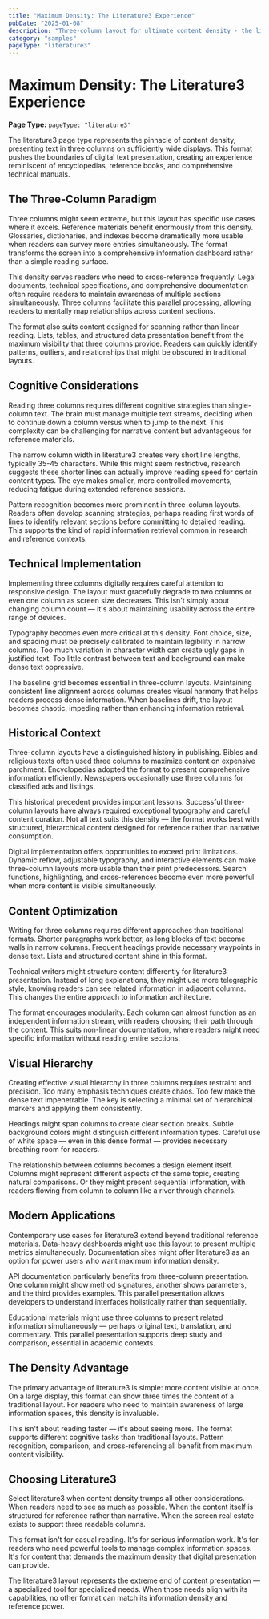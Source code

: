 ```yaml
---
title: "Maximum Density: The Literature3 Experience"
pubDate: "2025-01-08"
description: "Three-column layout for ultimate content density - the literature3 page type"
category: "samples"
pageType: "literature3"
---
```


# Maximum Density: The Literature3 Experience

**Page Type:** `pageType: "literature3"`

The literature3 page type represents the pinnacle of content density, presenting text in three columns on sufficiently wide displays. This format pushes the boundaries of digital text presentation, creating an experience reminiscent of encyclopedias, reference books, and comprehensive technical manuals.

## The Three-Column Paradigm

Three columns might seem extreme, but this layout has specific use cases where it excels. Reference materials benefit enormously from this density. Glossaries, dictionaries, and indexes become dramatically more usable when readers can survey more entries simultaneously. The format transforms the screen into a comprehensive information dashboard rather than a simple reading surface.

This density serves readers who need to cross-reference frequently. Legal documents, technical specifications, and comprehensive documentation often require readers to maintain awareness of multiple sections simultaneously. Three columns facilitate this parallel processing, allowing readers to mentally map relationships across content sections.

The format also suits content designed for scanning rather than linear reading. Lists, tables, and structured data presentation benefit from the maximum visibility that three columns provide. Readers can quickly identify patterns, outliers, and relationships that might be obscured in traditional layouts.

## Cognitive Considerations

Reading three columns requires different cognitive strategies than single-column text. The brain must manage multiple text streams, deciding when to continue down a column versus when to jump to the next. This complexity can be challenging for narrative content but advantageous for reference materials.

The narrow column width in literature3 creates very short line lengths, typically 35-45 characters. While this might seem restrictive, research suggests these shorter lines can actually improve reading speed for certain content types. The eye makes smaller, more controlled movements, reducing fatigue during extended reference sessions.

Pattern recognition becomes more prominent in three-column layouts. Readers often develop scanning strategies, perhaps reading first words of lines to identify relevant sections before committing to detailed reading. This supports the kind of rapid information retrieval common in research and reference contexts.

## Technical Implementation

Implementing three columns digitally requires careful attention to responsive design. The layout must gracefully degrade to two columns or even one column as screen size decreases. This isn't simply about changing column count — it's about maintaining usability across the entire range of devices.

Typography becomes even more critical at this density. Font choice, size, and spacing must be precisely calibrated to maintain legibility in narrow columns. Too much variation in character width can create ugly gaps in justified text. Too little contrast between text and background can make dense text oppressive.

The baseline grid becomes essential in three-column layouts. Maintaining consistent line alignment across columns creates visual harmony that helps readers process dense information. When baselines drift, the layout becomes chaotic, impeding rather than enhancing information retrieval.

## Historical Context

Three-column layouts have a distinguished history in publishing. Bibles and religious texts often used three columns to maximize content on expensive parchment. Encyclopedias adopted the format to present comprehensive information efficiently. Newspapers occasionally use three columns for classified ads and listings.

This historical precedent provides important lessons. Successful three-column layouts have always required exceptional typography and careful content curation. Not all text suits this density — the format works best with structured, hierarchical content designed for reference rather than narrative consumption.

Digital implementation offers opportunities to exceed print limitations. Dynamic reflow, adjustable typography, and interactive elements can make three-column layouts more usable than their print predecessors. Search functions, highlighting, and cross-references become even more powerful when more content is visible simultaneously.

## Content Optimization

Writing for three columns requires different approaches than traditional formats. Shorter paragraphs work better, as long blocks of text become walls in narrow columns. Frequent headings provide necessary waypoints in dense text. Lists and structured content shine in this format.

Technical writers might structure content differently for literature3 presentation. Instead of long explanations, they might use more telegraphic style, knowing readers can see related information in adjacent columns. This changes the entire approach to information architecture.

The format encourages modularity. Each column can almost function as an independent information stream, with readers choosing their path through the content. This suits non-linear documentation, where readers might need specific information without reading entire sections.

## Visual Hierarchy

Creating effective visual hierarchy in three columns requires restraint and precision. Too many emphasis techniques create chaos. Too few make the dense text impenetrable. The key is selecting a minimal set of hierarchical markers and applying them consistently.

Headings might span columns to create clear section breaks. Subtle background colors might distinguish different information types. Careful use of white space — even in this dense format — provides necessary breathing room for readers.

The relationship between columns becomes a design element itself. Columns might represent different aspects of the same topic, creating natural comparisons. Or they might present sequential information, with readers flowing from column to column like a river through channels.

## Modern Applications

Contemporary use cases for literature3 extend beyond traditional reference materials. Data-heavy dashboards might use this layout to present multiple metrics simultaneously. Documentation sites might offer literature3 as an option for power users who want maximum information density.

API documentation particularly benefits from three-column presentation. One column might show method signatures, another shows parameters, and the third provides examples. This parallel presentation allows developers to understand interfaces holistically rather than sequentially.

Educational materials might use three columns to present related information simultaneously — perhaps original text, translation, and commentary. This parallel presentation supports deep study and comparison, essential in academic contexts.

## The Density Advantage

The primary advantage of literature3 is simple: more content visible at once. On a large display, this format can show three times the content of a traditional layout. For readers who need to maintain awareness of large information spaces, this density is invaluable.

This isn't about reading faster — it's about seeing more. The format supports different cognitive tasks than traditional layouts. Pattern recognition, comparison, and cross-referencing all benefit from maximum content visibility.

## Choosing Literature3

Select literature3 when content density trumps all other considerations. When readers need to see as much as possible. When the content itself is structured for reference rather than narrative. When the screen real estate exists to support three readable columns.

This format isn't for casual reading. It's for serious information work. It's for readers who need powerful tools to manage complex information spaces. It's for content that demands the maximum density that digital presentation can provide.

The literature3 layout represents the extreme end of content presentation — a specialized tool for specialized needs. When those needs align with its capabilities, no other format can match its information density and reference power.